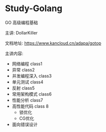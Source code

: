 # Study-Golang
GO 高级编程基础

主讲: DollarKiller

文档地址: https://www.kancloud.cn/adapa/gotop

主讲内容:
- 网络编程 class1
- 异常 class2
- 并发编程深入 class3
- 单元测试 class4
- 反射 class5
- 常用架构模式 class6
- 性能分析 class7
- 高性能代码 class 8
    - 锁优化
    - CG优化
- 面向错误设计


